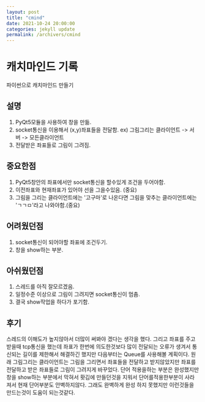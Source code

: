 ```yaml
---
layout: post
title: "cmind"
date: 2021-10-24 20:00:00
categories: jekyll update
permalink: /archivers/cmind
---
```



# 캐치마인드 기록
파이썬으로 캐치마인드 만들기

## 설명
1. PyQt5모듈을 사용하여 창을 만듦.
2. socket통신을 이용해서 (x,y)좌표들을 전달함. ex) 그림그리는 클라이언트 -> 서버 -> 모든클라이언트
3. 전달받은 좌표들로 그림이 그려짐.

## 중요한점
1. PyQt5창안의 좌표에서만 socket통신을 할수있게 조건을 두어야함.
2. 이전좌표와 현재좌표가 있어야 선을 그을수있음. (중요)
3. 그림을 그리는 클라이언트에는 '고구마'로 나온다면 그림을 맞추는 클라이언트에는 'ㄱㄱㅁ'라고 나와야함.(중요)

## 어려웠던점
1. socket통신이 되어야할 좌표에 조건두기.
2. 창을 show하는 부분.

## 아쉬웠던점
1. 스레드를 아직 잘모르겠음.
2. 일정수준 이상으로 그림이 그려지면 socket통신이 멈춤. 
3. 결국 show작업을 하다가 포기함.

## 후기
스레드의 이해도가 높지않아서 더많이 써봐야 겠다는 생각을 했다. 그리고 좌표를 주고받을때 tcp통신을 했는데 좌표가 한번에 의도한것보다 많이 전달되는 오류가 생겨서 통신되는 길이를 제한해서 해결하긴 했지만 다음부터는 Queue를 사용해볼 계획이다. 원래 그림그리는 클라이언트는 그림을 그리면서 좌표들을 전달하고 받지않았지만 좌표를 전달하고 받은 좌표들로 그림이 그려지게 바꾸었다. 단어 적용을하는 부분은 완성했지만 창을 show하는 부분에서 막혀서 홧김에 만들던것을 지워서 단어를적용한부분이 사라져서 현재 단어부분도 안벽하지않다. 그래도 완벽하게 완성 하지 못했지만 이런것들을 만드는것이 도움이 되는것같다.
